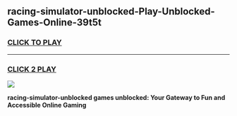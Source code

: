 
## racing-simulator-unblocked-Play-Unblocked-Games-Online-39t5t
<h3>
<a href="https://premium76.site?title=racing-simulator-unblocked&ref=25A">CLICK TO PLAY</a></h3>
<hr>

<h3>
<a href="https://premium76.site?title=racing-simulator-unblocked&ref=25A">CLICK 2 PLAY</a>
  
</h3>

<a href="https://premium76.site?title=racing-simulator-unblocked&ref=25A"><img src="https://clearcache.store/games.png"></a>


**racing-simulator-unblocked games unblocked: Your Gateway to Fun and Accessible Online Gaming**
